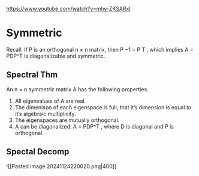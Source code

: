 https://www.youtube.com/watch?v=mhy-ZKSARxI
# Symmetric
Recall: If P is an orthogonal n × n matrix, then P −1 = P T , which
implies A = PDP^T is diagonalizable and symmetric.
## Spectral Thm
An n × n symmetric matrix A has the following properties.
1. All eigenvalues of A are real.
2. The dimenison of each eigenspace is full, that it’s dimension is equal to it’s algebraic multiplicity.
3. The eigenspaces are mutually orthogonal.
4. A can be diagonalized: A = PDP^T , where D is diagonal and P is orthogonal.

## Spectal Decomp
![[Pasted image 20241124220020.png|400]]
